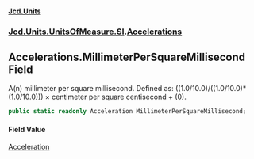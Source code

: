 #### [Jcd.Units](index.md 'index')
### [Jcd.Units.UnitsOfMeasure.SI](Jcd.Units.UnitsOfMeasure.SI.md 'Jcd.Units.UnitsOfMeasure.SI').[Accelerations](Accelerations.md 'Jcd.Units.UnitsOfMeasure.SI.Accelerations')

## Accelerations.MillimeterPerSquareMillisecond Field

A(n) millimeter per square millisecond. Defined as: ((1.0/10.0)/((1.0/10.0)*(1.0/10.0))) × centimeter per square centisecond + (0).

```csharp
public static readonly Acceleration MillimeterPerSquareMillisecond;
```

#### Field Value
[Acceleration](Acceleration.md 'Jcd.Units.UnitTypes.Acceleration')